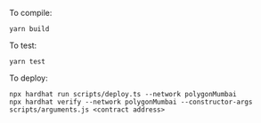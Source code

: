 To compile:
```shell
yarn build
```

To test:
```shell
yarn test
```

To deploy:
```shell
npx hardhat run scripts/deploy.ts --network polygonMumbai
npx hardhat verify --network polygonMumbai --constructor-args scripts/arguments.js <contract address>
```